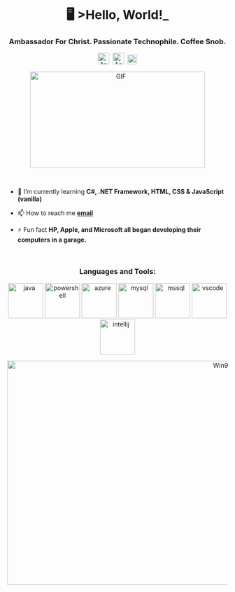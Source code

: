 <h1 align="center">🖥️ >Hello, World!_</h1>
<h3 align="center">Ambassador For Christ. Passionate Technophile. Coffee Snob.</h3>
<p align="center">
  <a href="https://carbonite.co.za/index.php?members/andrew_smith.15597/"><img alt="Andrew_Smith | Carbonite" width="26px" src="https://i.imgur.com/VX3ERjw.png" /></a>&nbsp;
  <a href="https://linkedin.com/in/andrezsmit"><img alt="Andrew_Smith's LinkedIn" width="26px" src="https://i.imgur.com/EUZ0btH.png" /></a>&nbsp;
  <a href="https://open.spotify.com/playlist/76Hxoh9ceKX8rPsmZVITyU?si=ff0422e5ec284620"><img alt="Music of the Harry Potter films" width="22px" src="https://upload.wikimedia.org/wikipedia/commons/1/19/Spotify_logo_without_text.svg" /></a>
</p>

<p align="center"> <img alt="GIF" src="https://c.tenor.com/mGgWY8RkgYMAAAAC/hello-world.gif?raw=true" width="400" height="220"/>

&nbsp;&nbsp;

- 🌱 I’m currently learning **C#, .NET Framework, HTML, CSS & JavaScript (vanilla)**

- 📫 How to reach me **[email](mailto:info@andresmit.co.za)**

- ⚡ Fun fact **HP, Apple, and Microsoft all began developing their computers in a garage.**

&nbsp;&nbsp;

<h3 align="middle">Languages and Tools:</h3>
<p align="middle"> <img src="https://i.imgur.com/4dZYy5v.png" alt="java" width="80" height="80"/> </a> 
<img src="https://i.imgur.com/TokWX2v.png" alt="powershell" width="80" height="80"/> </a> 
<img src="https://i.imgur.com/LZu4AdR.png" alt="azure" width="80" height="80"/> </a> 
<img src="https://i.imgur.com/NL0HRop.png" alt="mysql" width="80" height="80"/> </a> 
<img src="https://i.imgur.com/NgtgbUq.png" alt="mssql" width="80" height="80"/> </a>  
<img src="https://i.imgur.com/qVIcSpH.png" alt="vscode" width="80" height="80"/> </a> 
<img src="https://i.imgur.com/mQIDCpH.png" alt="intellij" width="80" height="80"/> </a> </p>




<p align="center"> <img alt="Win95" src="https://www.bleepstatic.com/content/hl-images/2021/03/27/windows-95-header.jpg" width="968" height="512"/>
